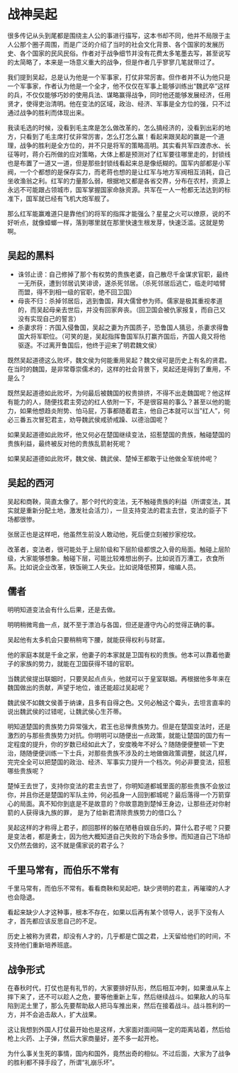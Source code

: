 # 战神吴起

很多传记从头到尾都是围绕主人公的事进行描写，这本书却不同，他并不局限于主人公那个圈子周围，而是广泛的介绍了当时的社会文化背景、各个国家的发展历史、各个国家的民风民俗。作者对于战争细节并没有花费太多笔墨去写，甚至说写的太简略了，本来是一场意义重大的战争，但是作者几乎寥寥几笔就带过了。

我们提到吴起，总是认为他是一个军事家，打仗非常厉害。但作者并不认为他只是一个军事家，作者认为他是一个全才，他不仅仅在军事上能够训练出“魏武卒”这样的兵，不仅仅能够巧妙的使用兵法、谋略赢得战争，同时他还能够发展经济，任用贤才，使得吏治清明。他在变法的区域，政治、经济、军事是全方位的强，只不过通过战争的胜利而体现出来。

我读毛选的时候，没看到毛主席是怎么做改革的，怎么搞经济的，没看到出彩的地方，只看到了毛主席打仗非常厉害，怎么打怎么赢！看起来跟吴起的赢是一个道理，战争的胜利是全方位的，并不只是将军的策略高明。其实看共军四渡赤水、长征等时，蒋介石所做的应对策略，大体上都是预测对了红军要往哪里走的，封锁线也是布置了一道又一道，但是那些封锁线看起来总是像纸糊的。国军内部都是小军阀，一个个都想的是保存实力，而老蒋也想的是让红军与地方军阀相互消耗，自己坐收渔翁之利。红军的力量那么弱，根据地又都是各省交界，分布在农村，资源上永远不可能跟占领城市，国军掌握国家命脉资源。共军在一人一枪都无法达到的标准下，国军就已经有飞机大炮军舰了。

那么红军能赢难道只是靠他们的将军的指挥才能强么？星星之火可以燎原，说的不好听点，就像蟑螂一样，落到哪里就在那里快速生根发芽，快速泛滥。这就是势啊。

## 吴起的黑料

- 诛邻止谤：自己修掉了那个有权势的贵族老婆，自己散尽千金谋求官职，最终一无所获，遭到邻居讥笑诽谤，遂杀死邻居。（杀死邻居后逃亡，临走时啮臂而盟，得不到相一级的官职，绝不回卫国）
- 母丧不归：杀掉邻居后，逃到鲁国，拜大儒曾参为师。儒家是极其重视孝道的，而吴起母亲去世后，并没有回家奔丧。（回卫国会被仇家报复，而自己又没有实现自己的誓言）
- 杀妻求将：齐国入侵鲁国，吴起之妻为齐国质子，恐鲁国人猜忌，杀妻求得鲁国大将军职位。（可笑的是，吴起指挥鲁国军队打赢齐国后，齐国人竟又将他驱逐。不过离开鲁国后，他终于迎来了明君魏文侯）

既然吴起道德这么败坏，魏文侯为何能重用吴起？魏文侯可是历史上有名的贤君。在当时的魏国，是非常尊崇儒术的，这样的社会背景下，吴起还是得到了重用，不是么？

既然吴起道德如此败坏，为何最后被魏国的权贵排挤，不得不出走魏国呢？他这样有能力的人，随便找君主旁边的红人依附一下，不是很容易的事么？甚至以他的能力，如果他想趋炎附势、怕马屁，万事都随着君主，他自己本就可以当”红人”，何必三番五次冒犯君主，劝导魏武侯戒骄戒躁、以德治国呢？

如果吴起道德如此败坏，他又何必在楚国继续变法，招惹楚国的贵族，触碰楚国的贵族利益，最终被反对他的贵族乱箭射死呢？

如果吴起道德如此败坏，魏文侯、魏武侯、楚悼王都敢于让他做全军统帅呢？

## 吴起的西河

吴起和商鞅，简直太像了。那个时代的变法，无不触碰贵族的利益（所谓变法，其实就是重新分配土地，激发社会活力），一旦支持变法的君主去世，变法的臣子下场都很惨。

张居正也是这样吧，他虽然生前没人敢动他，死后便立刻被抄家挖坟。

改革者，变法者，很可能处于上层阶级和下层阶级都恨之入骨的局面。触碰上层阶级，大家能够想象。触碰下层，可能比较难想出例子。比如说百万漕工，衣食所系。比如说企业改革，铁饭碗工人失业。比如说降低预算，缩编人员。

## 儒者

明明知道变法会有什么后果，还是去做。

明明稍微弯曲一点，就不至于漂泊与各国，但还是遵守内心的觉得正确的事。

吴起他有太多机会只要稍稍弯下腰，就能获得权利与财富。

他的家庭本就是千金之家，他妻子的本家就是卫国有权的贵族。他本可以靠着他妻子的家族的势力，就能在卫国获得不错的官职。

当魏武侯提出联姻时，只要吴起点点头，他就可以于皇室联姻。再根据他多年来在魏国做出的贡献，声望于地位，谁还能超过吴起呢？

魏武侯不如魏文侯善于纳谏，且多有自得之色。又何必触这个霉头，去坦言直率的说出魏武侯的过错呢，让魏武侯心生芥蒂。

明知道楚国的贵族势力异常强大，君王也忌惮贵族势力。但是在楚国变法时，还是激烈的与那些贵族势力对抗。你明明可以随便出一点政策，就能让楚国的国力有一定程度的提升，你的岁数已经如此大了，安度晚年不好么？随随便便整顿一下吏治，随随便便训练一下士兵，对那些贵族不涉及的土地做做政策调整，就这几样，完完全全可以把楚国的政治、经济、军事实力提升一个档次。何必非要变法，招惹哪些贵族呢？

楚悼王去世了，支持你变法的君主去世了，你明知道都城里面的那些贵族不会放过你，并且你还是楚国的军队主帅，何必孤身一人回到都城呢？最后落得一个万箭穿心的局面。真不知你到底是不是故意的？你故意跑到楚悼王身边，让那些还对你射箭的人获得诛九族的罪， 是为了给新君清除贵族势力的借口么？

吴起这样的才称得上君子，颜回那样的躲在陋巷自娱自乐的，算什么君子呢？只要是变法者，都是勇士，因为他大概知道自己失败的下场会多惨。而知道自己下场却又仍然去做的，这不就是儒家说的君子么？

## 千里马常有，而伯乐不常有

千里马常有，而伯乐不常有。看看商鞅和吴起吧，缺少贤明的君主，再璀璨的人才也会隐退。

看起来缺少人才这种事，根本不存在，如果以后再有某个领导人，说手下没有人才，首先都应该反思自己的不足。

历史上被称为贤君，却没有人才的，几乎都是亡国之君，上天留给他们的时间，不支持他们重新培养班底。

## 战争形式

在春秋时代，打仗也是有礼节的，大家要排好队形，然后相互冲刺，如果谁从车上摔下来了，还不可以趁人之危，要等他重新上车，然后继续战斗。如果敌人的马车陷到泥土里了，那么先要帮助敌人把马车推出来，然后在接着战斗。战斗胜利的一方，并不会追击敌人，扩大战果。

这让我想到外国人打仗最开始也是这样，大家面对面间隔一定的距离站着，然后给枪上火药、上子弹，然后大家商量好，差不多一起开枪。

为什么事关生死的事情，国内和国外，竟然出奇的相似。不过后面，大家为了战争的胜利都不择手段了，所谓“礼崩乐坏”。